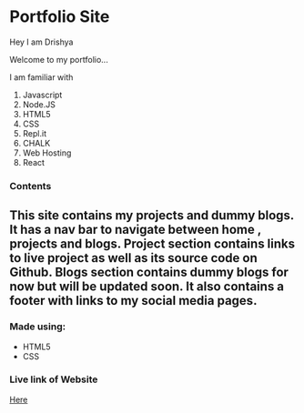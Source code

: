 # Portfolio Site

Hey I am Drishya

Welcome to my portfolio...

 I am familiar with
1. Javascript
1. Node.JS
1. HTML5
1. CSS
1. Repl.it
1. CHALK
1. Web Hosting
1. React

### Contents

This site contains my projects and dummy blogs. 
It has a nav bar to navigate between home , projects and blogs. Project section contains links to live project as well as its source code on Github. Blogs section contains dummy blogs for now but will be updated soon. It also contains a footer with links to my social media pages.
---
### Made using:
* HTML5
* CSS
### Live link of Website
[Here](https://drishyat.netlify.app/)
